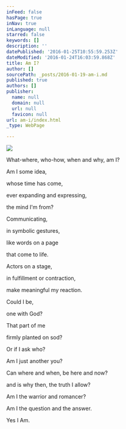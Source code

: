 ```yaml
---
inFeed: false
hasPage: true
inNav: true
inLanguage: null
starred: false
keywords: []
description: ''
datePublished: '2016-01-25T10:55:59.253Z'
dateModified: '2016-01-24T16:03:59.868Z'
title: Am I?
author: []
sourcePath: _posts/2016-01-19-am-i.md
published: true
authors: []
publisher:
  name: null
  domain: null
  url: null
  favicon: null
url: am-i/index.html
_type: WebPage

---
```

![](https://the-grid-user-content.s3-us-west-2.amazonaws.com/a9c980a1-d0fd-46a6-bbcb-6158aeacd60c.jpg)

What-where, who-how, when and why, am I? 

Am I some idea, 

whose time has come, 

ever expanding and expressing, 

the mind I'm from? 

Communicating, 

in symbolic gestures, 

like words on a page 

that come to life. 

Actors on a stage, 

in fulfillment or contraction, 

make meaningful my reaction. 

Could I be, 

one with God? 

That part of me 

firmly planted on sod? 

Or if I ask who? 

Am I just another you? 

Can where and when,
be here and now? 

and is why then,
the truth I allow? 

Am I the warrior and romancer? 

Am I the question and the answer. 

Yes I Am.